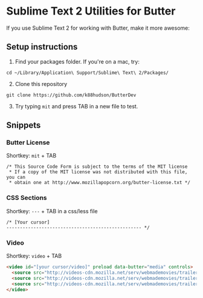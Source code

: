 # Sublime Text 2 Utilities for Butter

If you use Sublime Text 2 for working with Butter, make it more awesome:

## Setup instructions
1. Find your packages folder. If you're on a mac, try:
```
cd ~/Library/Application\ Support/Sublime\ Text\ 2/Packages/
```
2. Clone this repository
```
git clone https://github.com/k88hudson/ButterDev
```
3. Try typing `mit` and press TAB in a new file to test.


## Snippets

### Butter License
Shortkey: `mit` + TAB
```
/* This Source Code Form is subject to the terms of the MIT license
 * If a copy of the MIT license was not distributed with this file, you can
 * obtain one at http://www.mozillapopcorn.org/butter-license.txt */
```

### CSS Sections
Shortkey: `---` + TAB in a css/less file
```
/* [Your cursor]
-------------------------------------------------- */
```

### Video
Shortkey: `video` + TAB
```HTML
<video id="[your cursor/video]" preload data-butter="media" controls>
  <source src="http://videos-cdn.mozilla.net/serv/webmademovies/trailer.mp4">
  <source src="http://videos-cdn.mozilla.net/serv/webmademovies/trailer.ogv">
  <source src="http://videos-cdn.mozilla.net/serv/webmademovies/trailer.webm">
</video>
```
